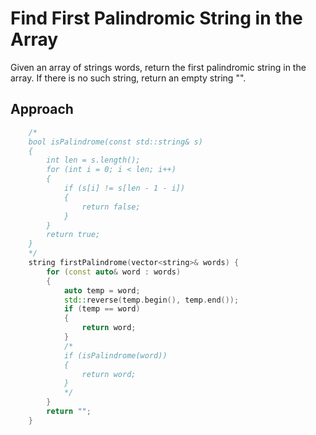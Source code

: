 # Find First Palindromic String in the Array

Given an array of strings words, return the first palindromic string in the array. If there is no such string, return an empty string "".

## Approach 

``` C++
    /*
    bool isPalindrome(const std::string& s)
    {
        int len = s.length();
        for (int i = 0; i < len; i++)
        {
            if (s[i] != s[len - 1 - i])
            {
                return false;
            }
        }
        return true;
    }
    */
    string firstPalindrome(vector<string>& words) {
        for (const auto& word : words)
        {
            auto temp = word;
            std::reverse(temp.begin(), temp.end());
            if (temp == word)
            {
                return word;
            }
            /*
            if (isPalindrome(word))
            {
                return word;
            }
            */
        }
        return "";
    }
```
